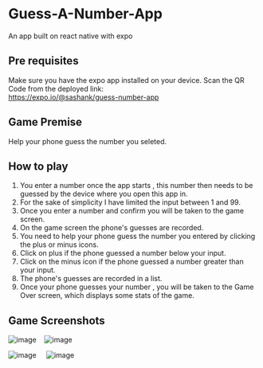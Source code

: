 # Guess-A-Number-App
An app built on react native with expo 

## Pre requisites  

Make sure you have the expo app installed on your device.
Scan the QR Code from the deployed link:  
https://expo.io/@sashank/guess-number-app

## Game Premise

Help your phone guess the number you seleted.  

## How to play
1. You enter a number once the app starts , this number then needs to be guessed by the device where you open this app in.  
2. For the sake of simplicity I have limited the input between 1 and 99.  
3. Once you enter a number and confirm you will be taken to the game screen.  
4. On the game screen the phone's guesses are recorded.  
5. You need to help your phone guess the number you entered by clicking the plus or minus icons.  
6. Click on plus if the phone guessed a number below your input.  
7. Click on the minus icon if the phone guessed a number greater than your input.  
8. The phone's guesses are recorded in a list.
9. Once your phone guesses your number , you will be taken to the Game Over screen, which displays some stats of the game.

## Game Screenshots
![image](https://user-images.githubusercontent.com/66544316/124940556-b8943880-e027-11eb-898f-44adbbff034e.png)&nbsp;&nbsp;&nbsp;&nbsp;![image](https://user-images.githubusercontent.com/66544316/124940759-df526f00-e027-11eb-8ebf-4fad76e361bf.png)  
  
  
![image](https://user-images.githubusercontent.com/66544316/124941443-6b649680-e028-11eb-8d18-ba8eb5ad60f1.png) &nbsp;&nbsp;&nbsp;&nbsp;![image](https://user-images.githubusercontent.com/66544316/124941825-ba123080-e028-11eb-84fa-29e44d68d178.png)



